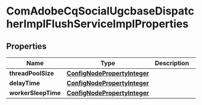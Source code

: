 

# ComAdobeCqSocialUgcbaseDispatcherImplFlushServiceImplProperties

## Properties

Name | Type | Description | Notes
------------ | ------------- | ------------- | -------------
**threadPoolSize** | [**ConfigNodePropertyInteger**](ConfigNodePropertyInteger.md) |  |  [optional]
**delayTime** | [**ConfigNodePropertyInteger**](ConfigNodePropertyInteger.md) |  |  [optional]
**workerSleepTime** | [**ConfigNodePropertyInteger**](ConfigNodePropertyInteger.md) |  |  [optional]



